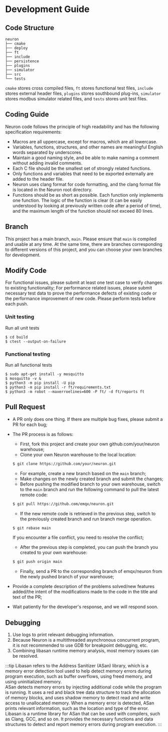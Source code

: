 # Development Guide

## Code Structure

```
neuron
├── cmake
├── deploy
├── ft
├── include
├── persistence
├── plugins
├── simulator
├── src
└── tests
```

`cmake` stores cross compiled files, `ft` stores functional test files, `include` stores external header files, `plugins` stores southbound plug-ins, `simulator` stores modbus simulator related files, and `tests` stores unit test files.

## Coding Guide

Neuron code follows the principle of high readability and has the following specification requirements:

* Macros are all uppercase, except for macros, which are all lowercase.
* Variables, functions, structures, and other names are meaningful English words separated by underscores.
* Maintain a good naming style, and be able to make naming a comment without adding invalid comments.
* Each C file should be the smallest set of strongly related functions.
* Only functions and variables that need to be exported externally are added to the header file.
* Neuron uses clang format for code formatting, and the clang format file is located in the Neuron root directory.
* Functions should be as short as possible. Each function only implements one function. The logic of the function is clear (it can be easily understood by looking at previously written code after a period of time), and the maximum length of the function should not exceed 80 lines.

## Branch

This project has a main branch, `main`. Please ensure that `main` is compiled and usable at any time. At the same time, there are branches corresponding to different versions of this project, and you can choose your own branches for development.

## Modify Code

For functional issues, please submit at least one test case to verify changes to existing functionality; For performance related issues, please submit necessary test data to prove the performance defects of existing code or the performance improvement of new code.
Please perform tests before each push.

### Unit testing

Run all unit tests

```shell
$ cd build
$ ctest --output-on-failure
```

### Functional testing

Run all functional tests

```shell
$ sudo apt-get install -y mosquitto
$ mosquitto -v &
$ python3 -m pip install -U pip
$ python3 -m pip install -r ft/requirements.txt
$ python3 -m robot --maxerroelines=600 -P ft/ -d ft/reports ft
```

## Pull Request

* A PR only does one thing. If there are multiple bug fixes, please submit a PR for each bug;
* The PR process is as follows:

  * First, fork this project and create your own github.com/your/neuron warehouse;
  * Clone your own Neuron warehouse to the local location:
  ```bash
  $ git clone https://github.com/your/neuron.git 
  ```
  * For example, create a new branch based on the `main` branch;
  * Make changes on the newly created branch and submit the changes;
  * Before pushing the modified branch to your own warehouse, switch to the `main` branch and run the following command to pull the latest remote code:
  ```bash
  $ git pull https://github.com/emqx/neuron.git
  ``` 
  * If the new remote code is retrieved in the previous step, switch to the previously created branch and run branch merge operation.
  ```bash
  $ git rebase main
  ```
  If you encounter a file conflict, you need to resolve the conflict;
  * After the previous step is completed, you can push the branch you created to your own warehouse:
  ```bash
  $ git push origin main
  ```
  * Finally, send a PR to the corresponding branch of emqx/neuron from the newly pushed branch of your warehouse;

* Provide a complete description of the problems solved/new features added/the intent of the modifications made to the code in the title and text of the PR;
* Wait patiently for the developer's response, and we will respond soon.

## Debugging

1. Use logs to print relevant debugging information.
2. Because Neuron is a multithreaded asynchronous concurrent program, it is not recommended to use GDB for breakpoint debugging, etc.
3. Combining libasan runtime memory analysis, most memory issues can be resolved.

:::tip
Libasan refers to the Address Sanitizer (ASan) library, which is a memory error detection tool used to help detect memory errors during program execution, such as buffer overflows, using freed memory, and using uninitialized memory.</br>
ASan detects memory errors by injecting additional code while the program is running. It uses a red and black tree data structure to track the allocation of memory blocks, and uses shadow memory to detect read and write access to unallocated memory. When a memory error is detected, ASan prints relevant information, such as the location and type of the error.</br>
Libasan is a runtime library for ASan that can be used with compilers, such as Clang, GCC, and so on. It provides the necessary functions and data structures to detect and report memory errors during program execution.
:::